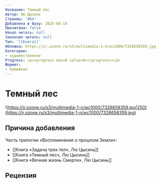 ```yaml
---
Название: Темный лес
Автор: Лю Цысинь
Страниц: '864'
Добавлена в базу: 2025-04-14
Прочитана: false
Начал читать: null
Закончил читать: null
Тип: '[[Книга]]'
Обложка: https://ir.ozone.ru/s3/multimedia-1-n/wc1000/7328658359.jpg
Категории:
- художественное
Progress: <p><progress max=0 value=0></progress></p>
Формат:
- бумажная
---
```

# Темный лес

![https://ir.ozone.ru/s3/multimedia-1-n/wc1000/7328658359.jpg|250](https://ir.ozone.ru/s3/multimedia-1-n/wc1000/7328658359.jpg)

## Причина добавления

Часть трилогии «Воспоминания о прошлом Земли»:

- [[Книга «Задача трех тел», Лю Цысинь]]
- [[Книга «Темный лес», Лю Цысинь]]
- [[Книга «Вечная жизнь Смерти», Лю Цысинь]]
## Рецензия